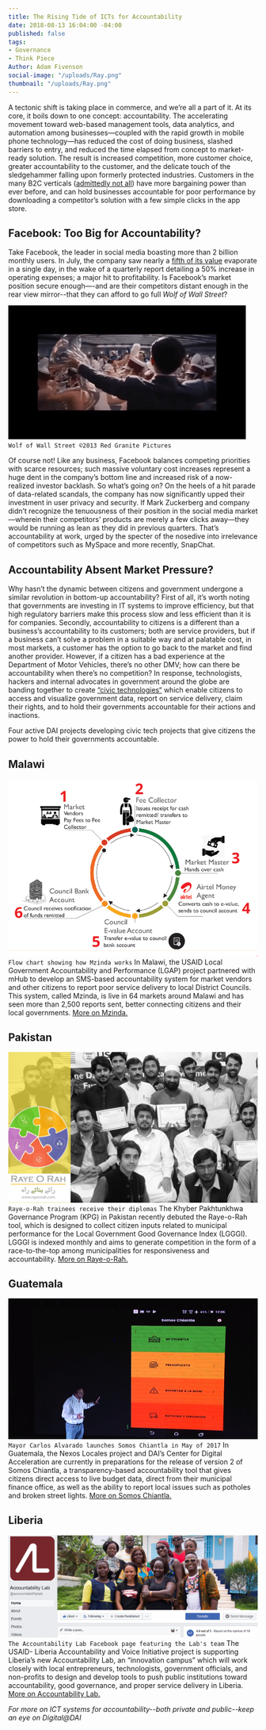 ```yaml
---
title: The Rising Tide of ICTs for Accountability
date: 2018-08-13 16:04:00 -04:00
published: false
tags:
- Governance
- Think Piece
Author: Adam Fivenson
social-image: "/uploads/Ray.png"
thumbnail: "/uploads/Ray.png"
---
```


A tectonic shift is taking place in commerce, and we’re all a part of it. At its core, it boils down to one concept: accountability. The accelerating movement toward web-based management tools, data analytics, and automation among businesses—coupled with the rapid growth in mobile phone technology—has reduced the cost of doing business, slashed barriers to entry, and reduced the time elapsed from concept to market-ready solution. The result is increased competition, more customer choice, greater accountability to the customer, and the delicate touch of the sledgehammer falling upon formerly protected industries. Customers in the many B2C verticals ([admittedly not all](https://www.washingtonpost.com/news/theworldpost/wp/2018/08/13/middle-class/?hpid=hp_no-name_opinion-card-f-2%3Ahomepage%2Fstory)) have more bargaining power than ever before, and can hold businesses accountable for poor performance by downloading a competitor’s solution with a few simple clicks in the app store.

<!--more-->

## Facebook: Too Big for Accountability?

Take Facebook, the leader in social media boasting more than 2 billion monthly users. In July, the company saw nearly a [fifth of its value](https://www.msn.com/en-us/money/topstocks/why-facebook-inc-stock-dropped-112percent-in-july/ar-BBLHLym) evaporate in a single day, in the wake of a quarterly report detailing a 50% increase in operating expenses; a major hit to profitability. Is Facebook’s market position secure enough—-and are their competitors distant enough in the rear view mirror--that they can afford to go full *Wolf of Wall Street*?

![wws2.gif](/uploads/wws2.gif)
`Wolf of Wall Street ©2013 Red Granite Pictures`

Of course not! Like any business, Facebook balances competing priorities with scarce resources; such massive voluntary cost increases represent a huge dent in the company’s bottom line and increased risk of a now-realized investor backlash. So what’s going on? On the heels of a hit parade of data-related scandals, the company has now significantly upped their investment in user privacy and security. If Mark Zuckerberg and company didn’t recognize the tenuousness of their position in the social media market—wherein their competitors’ products are merely a few clicks away—they would be running as lean as they did in previous quarters. That’s accountability at work, urged by the specter of the nosedive into irrelevance of competitors such as MySpace and more recently, SnapChat. 

## Accountability Absent Market Pressure?

Why hasn’t the dynamic between citizens and government undergone a similar revolution in bottom-up accountability? First of all, it’s worth noting that governments are investing in IT systems to improve efficiency, but that high regulatory barriers make this process slow and less efficient than it is for companies. Secondly, accountability to citizens is a different than a business’s accountability to its customers; both are service providers, but if a business can’t solve a problem in a suitable way and at palatable cost, in most markets, a customer has the option to go back to the market and find another provider. However, if a citizen has a bad experience at the Department of Motor Vehicles, there’s no other DMV; how can there be accountability when there’s no competition? In response, technologists, hackers and internal advocates in government around the globe are banding together to create [“civic technologies“](https://en.wikipedia.org/wiki/Civic_technology) which enable citizens to access and visualize government data, report on service delivery, claim their rights, and to hold their governments accountable for their actions and inactions. 

Four active DAI projects developing civic tech projects that give citizens the power to hold their governments accountable. 

## Malawi 
![LGAP graphic.PNG](/uploads/LGAP%20graphic.PNG)
`Flow chart showing how Mzinda works`
In Malawi, the USAID Local Government Accountability and Performance (LGAP) project partnered with mHub to develop an SMS-based accountability system for market vendors and other citizens to report poor service delivery to local District Councils. This system, called Mzinda, is live in 64 markets around Malawi and has seen more than 2,500 reports sent, better connecting citizens and their local governments. 
[More on Mzinda.](http://mzinda.com/home)


## Pakistan 
![RR.PNG](/uploads/RR.PNG)
`Raye-o-Rah trainees receive their diplomas`
The Khyber Pakhtunkhwa Governance Program (KPG) in Pakistan recently debuted the Raye-o-Rah tool, which is designed to collect citizen inputs related to municipal performance for the Local Government Good Governance Index (LGGGI). LGGGI is indexed monthly and aims to generate competition in the form of a race-to-the-top among municipalities for responsiveness and accountability. 
[More on Raye-o-Rah.](www.rayeorah.comz) 

## Guatemala 
![main menu.png](/uploads/main%20menu.png)
`Mayor Carlos Alvarado launches Somos Chiantla in May of 2017`
In Guatemala, the Nexos Locales project and DAI’s Center for Digital Acceleration are currently in preparations for the release of version 2 of Somos Chiantla, a transparency-based accountability tool that gives citizens direct access to live budget data, direct from their municipal finance office, as well as the ability to report local issues such as potholes and broken street lights. 
[More on Somos Chiantla.]( https://dai-global-digital.com/forking-with-design-thinking-in-guatemala.html)

## Liberia
![AL.PNG](/uploads/AL.PNG)
`The Accountability Lab Facebook page featuring the Lab's team`
The USAID- Liberia Accountability and Voice Initiative project is supporting Liberia’s new Accountability Lab, an “innovation campus” which will work closely with local entrepreneurs, technologists, government officials, and non-profits to design and develop tools to push public institutions toward accountability, good governance, and proper service delivery in Liberia. 
[More on Accountability Lab.](https://www.facebook.com/accountabilitylab) 

*For more on ICT systems for accountability--both private and public--keep an eye on Digital@DAI*
